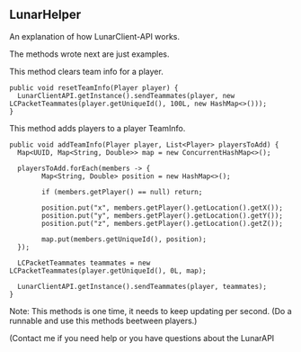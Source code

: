 ## LunarHelper
An explanation of how LunarClient-API works.

The methods wrote next are just examples.

This method clears team info for a player.
    
    public void resetTeamInfo(Player player) {
      LunarClientAPI.getInstance().sendTeammates(player, new LCPacketTeammates(player.getUniqueId(), 100L, new HashMap<>()));
    }
  
This method adds players to a player TeamInfo.

    public void addTeamInfo(Player player, List<Player> playersToAdd) {  
      Map<UUID, Map<String, Double>> map = new ConcurrentHashMap<>();  
      
      playersToAdd.forEach(members -> {  
            Map<String, Double> position = new HashMap<>();  
      
            if (members.getPlayer() == null) return;  
      
            position.put("x", members.getPlayer().getLocation().getX());  
            position.put("y", members.getPlayer().getLocation().getY());  
            position.put("z", members.getPlayer().getLocation().getZ());  
      
            map.put(members.getUniqueId(), position);  
      });  
      
      LCPacketTeammates teammates = new LCPacketTeammates(player.getUniqueId(), 0L, map);  
      
      LunarClientAPI.getInstance().sendTeammates(player, teammates);  
    }

Note: This methods is one time, it needs to keep updating per second. (Do a runnable and use this methods beetween players.)


(Contact me if you need help or you have questions about the LunarAPI
